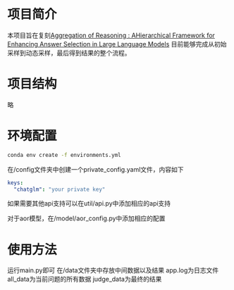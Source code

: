 # 项目简介
本项目旨在复刻[Aggregation of Reasoning : AHierarchical Framework for Enhancing Answer Selection in Large Language Models](https://arxiv.org/abs/2405.12939)
目前能够完成从初始采样到动态采样，最后得到结果的整个流程。

# 项目结构
略

# 环境配置
````bash
conda env create -f environments.yml
````
在/config文件夹中创建一个private_config.yaml文件，内容如下
````yaml
keys:
  "chatglm": "your private key"
````
如果需要其他api支持可以在util/api.py中添加相应的api支持

对于aor模型，在/model/aor_config.py中添加相应的配置


# 使用方法
运行main.py即可
在/data文件夹中存放中间数据以及结果
app.log为日志文件
all_data为当前问题的所有数据
judge_data为最终的结果

